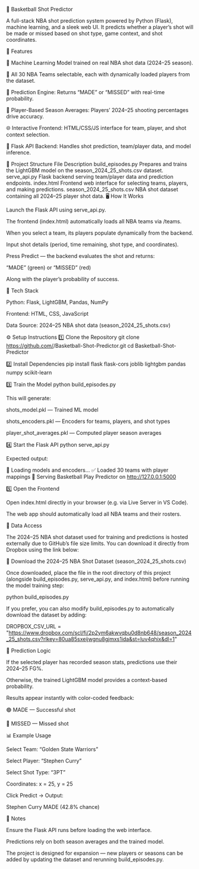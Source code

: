 🏀 Basketball Shot Predictor

A full-stack NBA shot prediction system powered by Python (Flask), machine learning, and a sleek web UI.
It predicts whether a player’s shot will be made or missed based on shot type, game context, and shot coordinates.

🚀 Features

🧠 Machine Learning Model trained on real NBA shot data (2024–25 season).

🏀 All 30 NBA Teams selectable, each with dynamically loaded players from the dataset.

🔢 Prediction Engine: Returns “MADE” or “MISSED” with real-time probability.

🎯 Player-Based Season Averages: Players’ 2024–25 shooting percentages drive accuracy.

🌐 Interactive Frontend: HTML/CSS/JS interface for team, player, and shot context selection.

🔧 Flask API Backend: Handles shot prediction, team/player data, and model inference.

📂 Project Structure
File	Description
build_episodes.py	Prepares and trains the LightGBM model on the season_2024_25_shots.csv dataset.
serve_api.py	Flask backend serving team/player data and prediction endpoints.
index.html	Frontend web interface for selecting teams, players, and making predictions.
season_2024_25_shots.csv	NBA shot dataset containing all 2024–25 player shot data.
🖥️ How It Works

Launch the Flask API using serve_api.py.

The frontend (index.html) automatically loads all NBA teams via /teams.

When you select a team, its players populate dynamically from the backend.

Input shot details (period, time remaining, shot type, and coordinates).

Press Predict — the backend evaluates the shot and returns:

“MADE” (green) or “MISSED” (red)

Along with the player’s probability of success.

🧩 Tech Stack

Python: Flask, LightGBM, Pandas, NumPy

Frontend: HTML, CSS, JavaScript

Data Source: 2024–25 NBA shot data (season_2024_25_shots.csv)

⚙️ Setup Instructions
1️⃣ Clone the Repository
git clone https://github.com/<your-username>/Basketball-Shot-Predictor.git
cd Basketball-Shot-Predictor

2️⃣ Install Dependencies
pip install flask flask-cors joblib lightgbm pandas numpy scikit-learn

3️⃣ Train the Model
python build_episodes.py


This will generate:

shots_model.pkl — Trained ML model

shots_encoders.pkl — Encoders for teams, players, and shot types

player_shot_averages.pkl — Computed player season averages

4️⃣ Start the Flask API
python serve_api.py


Expected output:

📂 Loading models and encoders...
✅ Loaded 30 teams with player mappings
🚀 Serving Basketball Play Predictor on http://127.0.0.1:5000

5️⃣ Open the Frontend

Open index.html directly in your browser (e.g. via Live Server in VS Code).

The web app should automatically load all NBA teams and their rosters.

📂 Data Access

The 2024–25 NBA shot dataset used for training and predictions is hosted externally due to GitHub’s file size limits.
You can download it directly from Dropbox using the link below:

🔗 Download the 2024–25 NBA Shot Dataset (season_2024_25_shots.csv)

Once downloaded, place the file in the root directory of this project (alongside build_episodes.py, serve_api.py, and index.html) before running the model training step:

python build_episodes.py


If you prefer, you can also modify build_episodes.py to automatically download the dataset by adding:

DROPBOX_CSV_URL = "https://www.dropbox.com/scl/fi/2p2ym6akwvqbu0d8nb648/season_2024_25_shots.csv?rlkey=80ua85sxeijwgnu8gjmxs1ida&st=luv4qhix&dl=1"

🧠 Prediction Logic

If the selected player has recorded season stats, predictions use their 2024–25 FG%.

Otherwise, the trained LightGBM model provides a context-based probability.

Results appear instantly with color-coded feedback:

🟢 MADE — Successful shot

🔴 MISSED — Missed shot

📊 Example Usage

Select Team: “Golden State Warriors”

Select Player: “Stephen Curry”

Select Shot Type: “3PT”

Coordinates: x = 25, y = 25

Click Predict →
Output:

Stephen Curry MADE (42.8% chance)

🏁 Notes

Ensure the Flask API runs before loading the web interface.

Predictions rely on both season averages and the trained model.

The project is designed for expansion — new players or seasons can be added by updating the dataset and rerunning build_episodes.py.
